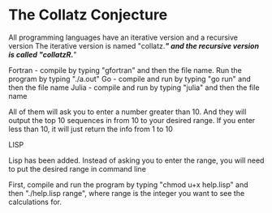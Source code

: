 # The Collatz Conjecture

All programming languages have an iterative version and a recursive version
The iterative version is named "collatz.___" and the recursive version is called "collatzR.___"

Fortran - compile by typing "gfortran" and then the file name. Run the program by typing "./a.out"
Go - compile and run by typing "go run" and then the file name
Julia - compile and run by typing "julia" and then the file name

All of them will ask you to enter a number greater than 10. And they will output the top 10 sequences in from 10 to your desired range.
If you enter less than 10, it will just return the info from 1 to 10

LISP

Lisp has been added. Instead of asking you to enter the range, you will need to put the desired range in command line

First, compile and run the program by typing "chmod u+x help.lisp" and then "./help.lisp range", where range is the integer you
want to see the calculations for. 
